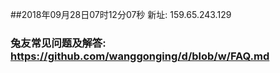 ##2018年09月28日07时12分07秒 新址: 159.65.243.129
### 兔友常见问题及解答: https://github.com/wanggonging/d/blob/w/FAQ.md
